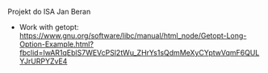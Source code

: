 Projekt do ISA
Jan Beran

* Work with getopt: https://www.gnu.org/software/libc/manual/html_node/Getopt-Long-Option-Example.html?fbclid=IwAR1qEblS7WEVcPSl2tWu_ZHrYs1sQdmMeXyCYptwVqmF6QULYJrURPYZvE4
